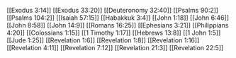 [[Exodus 3:14]]
[[Exodus 33:20]]
[[Deuteronomy 32:40]]
[[Psalms 90:2]]
[[Psalms 104:2]]
[[Isaiah 57:15]]
[[Habakkuk 3:4]]
[[John 1:18]]
[[John 6:46]]
[[John 8:58]]
[[John 14:9]]
[[Romans 16:25]]
[[Ephesians 3:21]]
[[Philippians 4:20]]
[[Colossians 1:15]]
[[1 Timothy 1:17]]
[[Hebrews 13:8]]
[[1 John 1:5]]
[[Jude 1:25]]
[[Revelation 1:6]]
[[Revelation 1:8]]
[[Revelation 1:16]]
[[Revelation 4:11]]
[[Revelation 7:12]]
[[Revelation 21:3]]
[[Revelation 22:5]]
